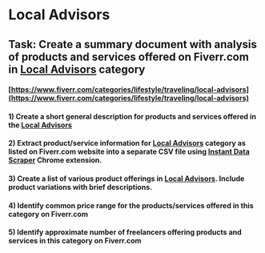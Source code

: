 # Local Advisors
## Task: Create a summary document with analysis of products and services offered on Fiverr.com in [Local Advisors](https://www.fiverr.com/categories/lifestyle/traveling/local-advisors) category
#### [https://www.fiverr.com/categories/lifestyle/traveling/local-advisors](https://www.fiverr.com/categories/lifestyle/traveling/local-advisors)
#### 1) Create a short general description for products and services offered in the [Local Advisors](https://www.fiverr.com/categories/lifestyle/traveling/local-advisors)
#### 2) Extract product/service information for [Local Advisors](https://www.fiverr.com/categories/lifestyle/traveling/local-advisors) category as listed on Fiverr.com website into a separate CSV file using [Instant Data Scraper](https://chrome.google.com/webstore/detail/instant-data-scraper/ofaokhiedipichpaobibbnahnkdoiiah) Chrome extension.
#### 3) Create a list of various product offerings in [Local Advisors](https://www.fiverr.com/categories/lifestyle/traveling/local-advisors). Include product variations with brief descriptions.
#### 4) Identify common price range for the products/services offered in this category on Fiverr.com
#### 5) Identify approximate number of freelancers offering products and services in this category on Fiverr.com
